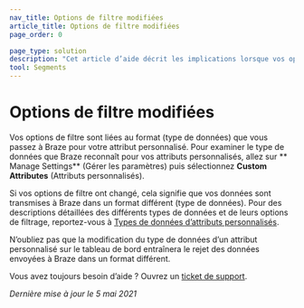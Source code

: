 ```yaml
---
nav_title: Options de filtre modifiées
article_title: Options de filtre modifiées
page_order: 0

page_type: solution
description: "Cet article d’aide décrit les implications lorsque vos options de filtre pour vos attributs personnalisés sont modifiées."
tool: Segments
---
```


# Options de filtre modifiées

Vos options de filtre sont liées au format (type de données) que vous passez à Braze pour votre attribut personnalisé. Pour examiner le type de données que Braze reconnaît pour vos attributs personnalisés, allez sur ** Manage Settings** (Gérer les paramètres) puis sélectionnez **Custom Attributes** (Attributs personnalisés).

Si vos options de filtre ont changé, cela signifie que vos données sont transmises à Braze dans un format différent (type de données). Pour des descriptions détaillées des différents types de données et de leurs options de filtrage, reportez-vous à [Types de données d’attributs personnalisés][36].

N’oubliez pas que la modification du type de données d’un attribut personnalisé sur le tableau de bord entraînera le rejet des données envoyées à Braze dans un format différent.

Vous avez toujours besoin d’aide ? Ouvrez un [ticket de support]({{site.baseurl}}/braze_support/).

_Dernière mise à jour le 5 mai 2021_

[36]: {{site.baseurl}}/user_guide/data_and_analytics/custom_data/custom_attributes/#custom-attribute-data-types

